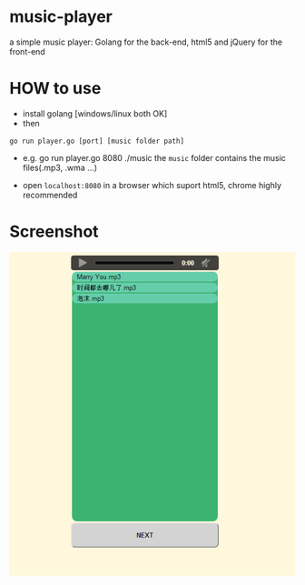 music-player
============

a simple music player: Golang for the back-end, html5 and jQuery for the front-end 

HOW to use
============
* install golang    [windows/linux both OK]
* then

```shell
go run player.go [port] [music folder path]
```
  * e.g. go run player.go 8080 ./music       the `music` folder contains the music files(.mp3, .wma ...)

* open `localhost:8080` in a browser which suport html5, chrome highly recommended

Screenshot
============
![music_player](music.PNG)
